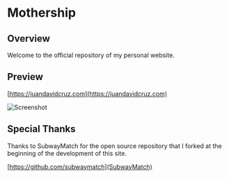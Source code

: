 Mothership
=========

## Overview

Welcome to the official repository of my personal website.


## Preview

[https://juandavidcruz.com](https://juandavidcruz.com)

![Screenshot](http://preview.typebig.com/github-preview-images/typefolio_github_preview.png)



## Special Thanks

Thanks to SubwayMatch for the open source repository that I forked at the beginning of the development of this site.

[https://github.com/subwaymatch](SubwayMatch)
